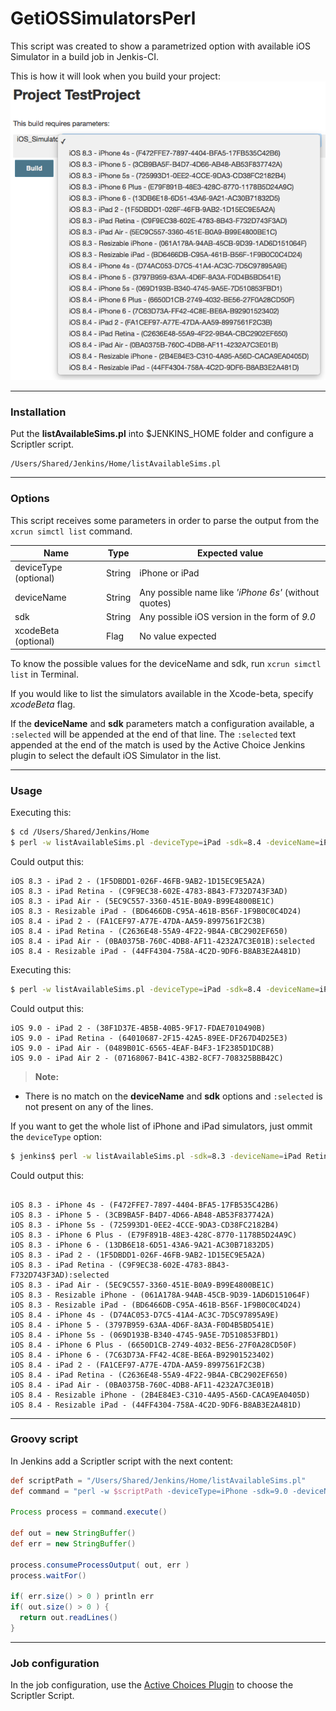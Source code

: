 # GetiOSSimulatorsPerl

This script was created to show a parametrized option with available iOS Simulator in a build job in Jenkis-CI.

This is how it will look when you build your project:
![alt text](https://github.com/cbscd/GetiOSSimulatorsPerl/blob/master/Docs/JenkinsCI-BuildProjectSample.png?raw=true "How it looks")

----------
### Installation
Put the **listAvailableSims.pl** into $JENKINS_HOME folder and configure a Scriptler script.
```
/Users/Shared/Jenkins/Home/listAvailableSims.pl
```
----------
### Options
This script receives some parameters in order to parse the output from the ```xcrun simctl list``` command.

Name                  | Type     | Expected value
--------------------- | ---------| ------------------
deviceType (optional) | String   | iPhone or iPad
deviceName            | String   | Any possible name like *'iPhone 6s'* (without quotes)
sdk                   | String   | Any possible iOS version in the form of *9.0*
xcodeBeta (optional)  | Flag     | No value expected

To know the possible values for the deviceName and sdk, run ``` xcrun simctl list ``` in Terminal.

If you would like to list the simulators available in the Xcode-beta, specify *xcodeBeta* flag.

If the **deviceName** and **sdk** parameters match a configuration available, a ```:selected``` will be appended at the end of that line. The ```:selected``` text appended at the end of the match is used by the Active Choice Jenkins plugin to select the default iOS Simulator in the list.

----------
### Usage

Executing this:
```bash
$ cd /Users/Shared/Jenkins/Home
$ perl -w listAvailableSims.pl -deviceType=iPad -sdk=8.4 -deviceName=iPad Air
```
Could output this:
```
iOS 8.3 - iPad 2 - (1F5DBDD1-026F-46FB-9AB2-1D15EC9E5A2A)
iOS 8.3 - iPad Retina - (C9F9EC38-602E-4783-8B43-F732D743F3AD)
iOS 8.3 - iPad Air - (5EC9C557-3360-451E-B0A9-B99E4800BE1C)
iOS 8.3 - Resizable iPad - (BD6466DB-C95A-461B-B56F-1F9B0C0C4D24)
iOS 8.4 - iPad 2 - (FA1CEF97-A77E-47DA-AA59-8997561F2C3B)
iOS 8.4 - iPad Retina - (C2636E48-55A9-4F22-9B4A-CBC2902EF650)
iOS 8.4 - iPad Air - (0BA0375B-760C-4DB8-AF11-4232A7C3E01B):selected
iOS 8.4 - Resizable iPad - (44FF4304-758A-4C2D-9DF6-B8AB3E2A481D)
```

Executing this:
```bash
$ perl -w listAvailableSims.pl -deviceType=iPad -sdk=8.4 -deviceName=iPad Air
```
Could output this:
```
iOS 9.0 - iPad 2 - (38F1D37E-4B5B-40B5-9F17-FDAE7010490B)
iOS 9.0 - iPad Retina - (64010687-2F15-42A5-89EE-DF267D4D25E3)
iOS 9.0 - iPad Air - (0489B01C-6565-4EAF-B4F3-1F2385D1DC8B)
iOS 9.0 - iPad Air 2 - (07168067-B41C-43B2-8CF7-708325BBB42C)
```
> **Note:**
 - There is no match on the **deviceName** and **sdk** options and ```:selected``` is not present on any of the lines.

If you want to get the whole list of iPhone and iPad simulators, just ommit the ```deviceType``` option:
```bash
$ jenkins$ perl -w listAvailableSims.pl -sdk=8.3 -deviceName=iPad Retina
```
Could output this:
```

iOS 8.3 - iPhone 4s - (F472FFE7-7897-4404-BFA5-17FB535C42B6)
iOS 8.3 - iPhone 5 - (3CB9BA5F-B4D7-4D66-AB48-AB53F837742A)
iOS 8.3 - iPhone 5s - (725993D1-0EE2-4CCE-9DA3-CD38FC2182B4)
iOS 8.3 - iPhone 6 Plus - (E79F891B-48E3-428C-8770-1178B5D24A9C)
iOS 8.3 - iPhone 6 - (13DB6E18-6D51-43A6-9A21-AC30B71832D5)
iOS 8.3 - iPad 2 - (1F5DBDD1-026F-46FB-9AB2-1D15EC9E5A2A)
iOS 8.3 - iPad Retina - (C9F9EC38-602E-4783-8B43-F732D743F3AD):selected
iOS 8.3 - iPad Air - (5EC9C557-3360-451E-B0A9-B99E4800BE1C)
iOS 8.3 - Resizable iPhone - (061A178A-94AB-45CB-9D39-1AD6D151064F)
iOS 8.3 - Resizable iPad - (BD6466DB-C95A-461B-B56F-1F9B0C0C4D24)
iOS 8.4 - iPhone 4s - (D74AC053-D7C5-41A4-AC3C-7D5C97895A9E)
iOS 8.4 - iPhone 5 - (3797B959-63AA-4D6F-8A3A-F0D4B5BD541E)
iOS 8.4 - iPhone 5s - (069D193B-B340-4745-9A5E-7D510853FBD1)
iOS 8.4 - iPhone 6 Plus - (6650D1CB-2749-4032-BE56-27F0A28CD50F)
iOS 8.4 - iPhone 6 - (7C63D73A-FF42-4C8E-BE6A-B92901523402)
iOS 8.4 - iPad 2 - (FA1CEF97-A77E-47DA-AA59-8997561F2C3B)
iOS 8.4 - iPad Retina - (C2636E48-55A9-4F22-9B4A-CBC2902EF650)
iOS 8.4 - iPad Air - (0BA0375B-760C-4DB8-AF11-4232A7C3E01B)
iOS 8.4 - Resizable iPhone - (2B4E84E3-C310-4A95-A56D-CACA9EA0405D)
iOS 8.4 - Resizable iPad - (44FF4304-758A-4C2D-9DF6-B8AB3E2A481D)
```

----------
### Groovy script
In Jenkins add a Scriptler script with the next content:
```Groovy
def scriptPath = "/Users/Shared/Jenkins/Home/listAvailableSims.pl"
def command = "perl -w $scriptPath -deviceType=iPhone -sdk=9.0 -deviceName=iPhone 6 -xcodeBeta"

Process process = command.execute()

def out = new StringBuffer()
def err = new StringBuffer()

process.consumeProcessOutput( out, err )
process.waitFor()

if( err.size() > 0 ) println err
if( out.size() > 0 ) {
  return out.readLines()
}
```
----------
### Job configuration
In the job configuration, use the [Active Choices Plugin](https://wiki.jenkins-ci.org/display/JENKINS/Active+Choices+Plugin) to choose the Scriptler Script.
